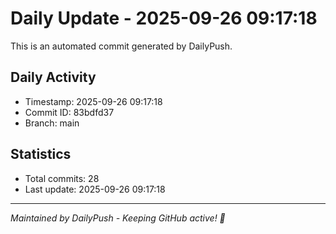 # Daily Update - 2025-09-26 09:17:18

This is an automated commit generated by DailyPush.

## Daily Activity
- Timestamp: 2025-09-26 09:17:18
- Commit ID: 83bdfd37
- Branch: main

## Statistics
- Total commits: 28
- Last update: 2025-09-26 09:17:18

---
*Maintained by DailyPush - Keeping GitHub active! 🚀*
